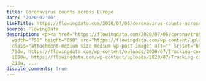 ```yaml
---
title: Coronavirus counts across Europe
date: '2020-07-06'
linkTitle: https://flowingdata.com/2020/07/06/coronavirus-counts-across-europe/
source: FlowingData
description: <p><a href="https://flowingdata.com/2020/07/06/coronavirus-counts-across-europe/"><img
  width="750" height="690" src="https://flowingdata.com/wp-content/uploads/2020/07/Tracking-coronavirus-in-Europe-750x690.png"
  class="attachment-medium size-medium wp-post-image" alt="" srcset="https://flowingdata.com/wp-content/uploads/2020/07/Tracking-coronavirus-in-Europe-750x690.png
  750w, https://flowingdata.com/wp-content/uploads/2020/07/Tracking-coronavirus-in-Europe-1090x1003.png
  1090w, https://flowingdata.com/wp-content/uploads/2020/07/Tracking-coronavirus-in-Europe-210x193.png
  210w, ...
disable_comments: true
---
```

<p><a href="https://flowingdata.com/2020/07/06/coronavirus-counts-across-europe/"><img width="750" height="690" src="https://flowingdata.com/wp-content/uploads/2020/07/Tracking-coronavirus-in-Europe-750x690.png" class="attachment-medium size-medium wp-post-image" alt="" srcset="https://flowingdata.com/wp-content/uploads/2020/07/Tracking-coronavirus-in-Europe-750x690.png 750w, https://flowingdata.com/wp-content/uploads/2020/07/Tracking-coronavirus-in-Europe-1090x1003.png 1090w, https://flowingdata.com/wp-content/uploads/2020/07/Tracking-coronavirus-in-Europe-210x193.png 210w, ...